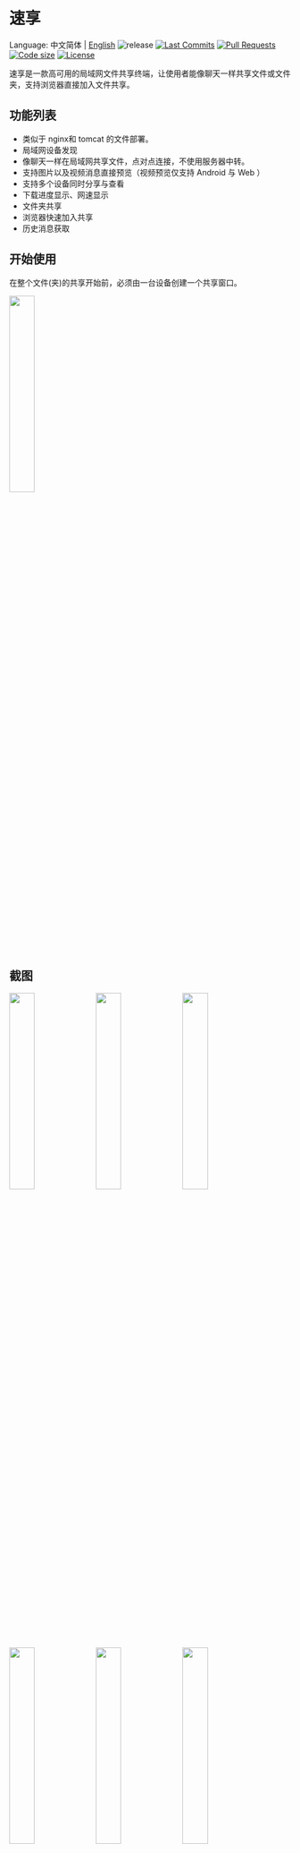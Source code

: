 # 速享
Language: 中文简体 | [English](README-EN.md)
![release](https://img.shields.io/github/v/release/nightmare-space/speed_share) 
[![Last Commits](https://img.shields.io/github/last-commit/nightmare-space/speed_share?logo=git&logoColor=white)](https://github.com/nightmare-space/speed_share/commits/master)
[![Pull Requests](https://img.shields.io/github/issues-pr/nightmare-space/speed_share?logo=github&logoColor=white)](https://github.com/nightmare-space/speed_share/pulls)
[![Code size](https://img.shields.io/github/languages/code-size/nightmare-space/speed_share?logo=github&logoColor=white)](https://github.com/nightmare-space/speed_share)
[![License](https://img.shields.io/github/license/nightmare-space/speed_share?logo=open-source-initiative&logoColor=green)](https://github.com/nightmare-space/speed_share/blob/master/LICENSE)

速享是一款高可用的局域网文件共享终端，让使用者能像聊天一样共享文件或文件夹，支持浏览器直接加入文件共享。

## 功能列表

- 类似于 nginx和 tomcat 的文件部署。
- 局域网设备发现
- 像聊天一样在局域网共享文件，点对点连接，不使用服务器中转。
- 支持图片以及视频消息直接预览（视频预览仅支持 Android 与 Web ）
- 支持多个设备同时分享与查看    
- 下载进度显示、网速显示
- 文件夹共享
- 浏览器快速加入共享
- 历史消息获取

## 开始使用
在整个文件(夹)的共享开始前，必须由一台设备创建一个共享窗口。

<img src="https://raw.githubusercontent.com/nightmare-space/speed_share/main/screenshot/boardcast.gif" width="30%" height="30%" />

## 截图

<img src="https://raw.githubusercontent.com/nightmare-space/speed_share/main/screenshot/src01.jpg" width="30%" height="30%" />
<img src="https://raw.githubusercontent.com/nightmare-space/speed_share/main/screenshot/src02.jpg" width="30%" height="30%" />
<img src="https://raw.githubusercontent.com/nightmare-space/speed_share/main/screenshot/src03.jpg" width="30%" height="30%" />
<img src="https://raw.githubusercontent.com/nightmare-space/speed_share/main/screenshot/src05.jpg" width="30%" height="30%" />
<img src="https://raw.githubusercontent.com/nightmare-space/speed_share/main/screenshot/src06.jpg" width="30%" height="30%" />
<img src="https://raw.githubusercontent.com/nightmare-space/speed_share/main/screenshot/src07.png" width="30%" height="30%" />
<img src="https://raw.githubusercontent.com/nightmare-space/speed_share/main/screenshot/src08.png" width="30%" height="30%" />

## 开发者文档

详见 [DEVELOP.md](DEVELOP.md)

## 给我买咖啡
